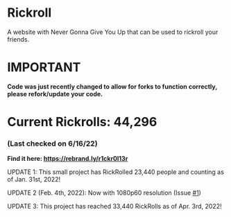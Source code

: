 # Rickroll
A website with Never Gonna Give You Up that can be used to rickroll your friends.

# IMPORTANT
**Code was just recently changed to allow for forks to function correctly, please refork/update your code.**

# Current Rickrolls: 44,296
### (Last checked on 6/16/22)

**Find it here: https://rebrand.ly/r1ckr0l13r**

UPDATE 1: This small project has RickRolled 23,440 people and counting as of Jan. 31st, 2022!

UPDATE 2 (Feb. 4th, 2022): Now with 1080p60 resolution (Issue [#1][i1])

UPDATE 3: This project has reached 33,440 RickRolls as of Apr. 3rd, 2022!

[i1]: https://github.com/ShatteredDisk/rickroll/issues/1
